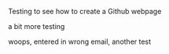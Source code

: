 Testing to see how to create a Github webpage

a bit more testing

woops, entered in wrong email, another test
